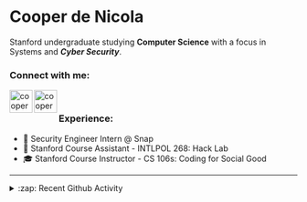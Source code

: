 # Cooper de Nicola
Stanford undergraduate studying **Computer Science** with a focus in Systems and ***Cyber Security***. 

### Connect with me:
[<img align="left" alt="cooperdenicola | LinkedIn" width="40px" src="https://cdn.jsdelivr.net/npm/simple-icons@v3/icons/linkedin.svg"/>][linkedin]
[<img align="left" alt="cooperdenicola | LinkedIn" width="40px" src="https://cdn.jsdelivr.net/npm/simple-icons@v3/icons/github.svg"/>][github]

</br>

### Experience:
- 👻 Security Engineer Intern @ Snap
- 🌲 Stanford Course Assistant - INTLPOL 268: Hack Lab 
- 🎓 Stanford Course Instructor - CS 106s: Coding for Social Good

---

<details>
  <summary>:zap: Recent Github Activity</summary>
  
<!--START_SECTION:activity-->
<!--END_SECTION:activity-->

</details>


[github]: https://github.com/cdenicola
[linkedin]: https://www.linkedin.com/in/cooperdenicola/
